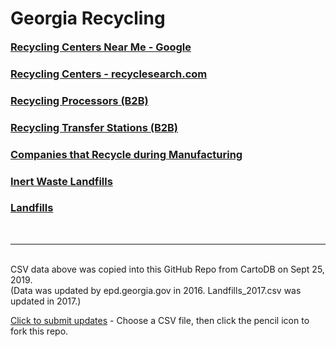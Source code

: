 # Georgia Recycling

<style>
#boldlinks {
	font-size: 1.17em;
    font-weight: bold;
}
</style>

<div id="boldlinks">
<a href="https://www.google.com/search?q=Recycling+near+me" target="_blank">Recycling Centers Near Me - Google</a>  

</div>

<!--
Doesn't work in iFrame. Returns New York.
-->
### [Recycling Centers - recyclesearch.com](https://recyclesearch.com) 

### [Recycling Processors (B2B)](https://data.georgia.org/#processors)  

### [Recycling Transfer Stations (B2B)](https://data.georgia.org/#transfer)   

### [Companies that Recycle during Manufacturing](https://data.georgia.org/#recyclers)  

### [Inert Waste Landfills](https://data.georgia.org/#inert_waste_landfills)  

### [Landfills](https://data.georgia.org/#landfills)  

<br><hr><br>
CSV data above was copied into this GitHub Repo from CartoDB on Sept 25, 2019.  
(Data was updated by epd.georgia.gov in 2016.  Landfills_2017.csv was updated in 2017.)  

<a href="https://github.com/modelearth/community/tree/master/recycling/ga">Click to submit updates</a> - Choose a CSV file, then click the pencil icon to fork this repo.  